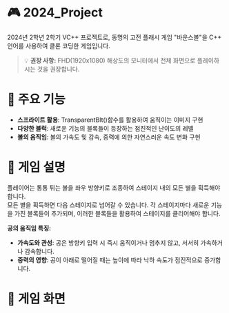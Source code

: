 # 🎮 2024_Project
2024년 2학년 2학기 VC++ 프로젝트로, 동명의 고전 플래시 게임 "바운스볼"을 C++ 언어를 사용하여 클론 코딩한 게임입니다.

> 💡 **권장 사항:** FHD(1920x1080) 해상도의 모니터에서 전체 화면으로 플레이하시는 것을 권장합니다.

# 🌟 주요 기능

*   **스프라이트 활용**: TransparentBlt()함수를 활용하여 움직이는 이미지 구현
*   **다양한 블럭**: 새로운 기능의 블록들이 등장하는 점진적인 난이도의 레벨
*   **볼의 움직임**: 볼의 가속도 및 감속, 중력에 의한 자연스러운 속도 변화 구현

# 📖 게임 설명

플레이어는 통통 튀는 볼을 좌우 방향키로 조종하여 스테이지 내의 모든 별을 획득해야 합니다.<br>
모든 별을 획득하면 다음 스테이지로 넘어갈 수 있습니다. 각 스테이지마다 새로운 기능을 가진 블록들이 추가되며, 이러한 블록들을 활용하여 스테이지를 클리어해야 합니다.

**공의 움직임 특징:**
*   **가속도와 관성**: 공은 방향키 입력 시 즉시 움직이거나 멈추지 않고, 서서히 가속하거나 감속합니다.
*   **중력의 영향**: 공이 아래로 떨어질 때는 높이에 따라 낙하 속도가 점진적으로 증가합니다.

# 📸 게임 화면
